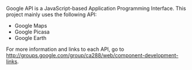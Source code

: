 Google API is a JavaScript-based Application Programming Interface. This project mainly uses the following API:

  * Google Maps
  * Google Picasa
  * Google Earth

For more information and links to each API, go to http://groups.google.com/group/ca288/web/component-development-links.
